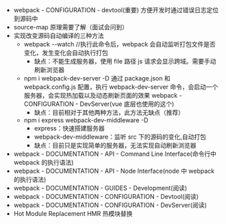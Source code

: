 - webpack - CONFIGURATION - devtool(重要) 方便开发时通过错误日志定位到源码中
- source-map 原理需要了解（面试会问到）
- 实现改变源码自动编译的三种方法
  - webpack --watch //执行此命令后，webpack 会自动监听打包文件是否变化，发生变化会自动执行打包
    - 缺点：不能生成服务器，使用 file 路径 js 请求会显示跨域。需要手动刷新浏览器
  - npm i webpack-dev-server -D 通过 package.json 和 webpack.config.js 配置，执行 webpack-dev-server 命令，会启动一个服务器，会实现热加载以及动态刷新页面的效果 webpack - CONFIGURATION - DevServer(vue 底层也使用的这个)
    - 缺点：目前相对于其他两种方法，此方法无缺点（推荐）
  - npm i express webpack-dev-middleware -D
    - express：快速搭建服务器
    - webpack-dev-middleware：监听 src 下的源码的变化,自动打包
    - 缺点：目前只是实现简单的服务器，无法实现自动刷新浏览器
- webpack - DOCUMENTATION - API - Command Line Interface(命令行中 webpack 的执行语法)
- webpack - DOCUMENTATION - API - Node Interface(node 中 webpack 的执行语法)
- webpack - DOCUMENTATION - GUIDES - Development(阅读)
- webpack - DOCUMENTATION - CONFIGURATION - Devtool(阅读)
- webpack - DOCUMENTATION - CONFIGURATION - DevServer(阅读)
- Hot Module Replacement HMR 热模块替换
